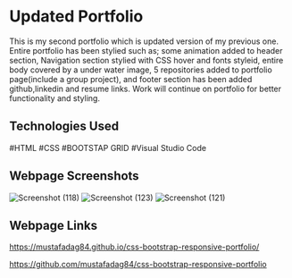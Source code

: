 # Updated Portfolio
This is my second portfolio which is updated version of my previous one. Entire portfolio has been stylied such as; some animation added to header section, Navigation section  stylied with CSS hover and fonts styleid, entire body covered by a under water image, 5 repositories added to portfolio page(include a group project), and footer section has been added github,linkedin and resume links. Work will continue on portfolio for better functionality and styling.

 

## Technologies Used
#HTML
#CSS
#BOOTSTAP GRID
#Visual Studio Code


## Webpage Screenshots

![Screenshot (118)](https://user-images.githubusercontent.com/63365781/88469337-9e1c8a00-cebe-11ea-87fb-c6ff27d02235.png)
![Screenshot (123)](https://user-images.githubusercontent.com/63365781/88469332-9b219980-cebe-11ea-8e76-a90d63216e50.png)
![Screenshot (121)](https://user-images.githubusercontent.com/63365781/88469334-9ceb5d00-cebe-11ea-9bdc-178bc834558d.png)

## Webpage Links
 https://mustafadag84.github.io/css-bootstrap-responsive-portfolio/
 
 https://github.com/mustafadag84/css-bootstrap-responsive-portfolio